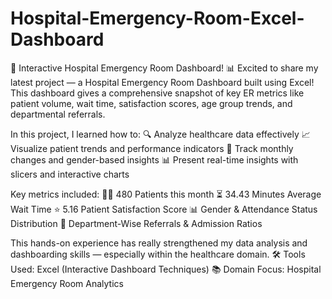 # Hospital-Emergency-Room-Excel-Dashboard

🏥 Interactive Hospital Emergency Room Dashboard! 📊
Excited to share my latest project — a Hospital Emergency Room Dashboard built using Excel! This dashboard gives a comprehensive snapshot of key ER metrics like patient volume, wait time, satisfaction scores, age group trends, and departmental referrals.

In this project, I learned how to:
 🔍 Analyze healthcare data effectively
 📈 Visualize patient trends and performance indicators
 📅 Track monthly changes and gender-based insights
 📊 Present real-time insights with slicers and interactive charts

Key metrics included:
🧍‍♂️ 480 Patients this month
⏳ 34.43 Minutes Average Wait Time
⭐ 5.16 Patient Satisfaction Score
📊 Gender & Attendance Status Distribution
🏥 Department-Wise Referrals & Admission Ratios

This hands-on experience has really strengthened my data analysis and dashboarding skills — especially within the healthcare domain.
🛠 Tools Used: Excel (Interactive Dashboard Techniques)
 📚 Domain Focus: Hospital Emergency Room Analytics
